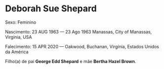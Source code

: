# Deborah Sue Shepard

Sexo: Feminino

Nascimento: 23 AUG 1963 — 23 Ago 1963 Manassas, City of Manassas, Virginia, USA

Falecimento: 15 APR 2020 — Oakwood, Buchanan, Virgínia, Estados Unidos da América

Filho(a) de pai **George Edd Shepard** e mãe **Bertha Hazel Brown**.

